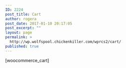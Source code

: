 ```yaml
---
ID: 2224
post_title: Cart
author: rogera
post_date: 2017-01-10 20:17:05
post_excerpt: ""
layout: page
permalink: >
  http://wp.wolfspool.chickenkiller.com/wprcs2/cart/
published: true
---
```

[woocommerce_cart]